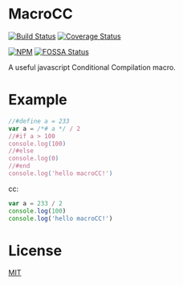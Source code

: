 # MacroCC
[![Build Status](https://travis-ci.org/molingyu/macroCC.svg?branch=master)](https://travis-ci.org/molingyu/macroCC)
[![Coverage Status](https://img.shields.io/coveralls/gotwarlost/macroCC.svg)](https://coveralls.io/r/gotwarlost/macroCC?branch=master)

[![NPM](https://nodei.co/npm/macro-cc.png?downloads=true)](https://nodei.co/npm/macro-cc/)
[![FOSSA Status](https://app.fossa.io/api/projects/git%2Bhttps%3A%2F%2Fgithub.com%2Fmolingyu%2FmacroCC.svg?type=large)](https://app.fossa.io/projects/git%2Bhttps%3A%2F%2Fgithub.com%2Fmolingyu%2FmacroCC?ref=badge_large)


A useful javascript Conditional Compilation macro.

# Example

```javascript
//#define a = 233
var a = /*# a */ / 2
//#if a > 100
console.log(100)
//#else
console.log(0)
//#end
console.log('hello macroCC!')
```

cc:
```javascript
var a = 233 / 2
console.log(100)
console.log('hello macroCC!')
```

# License

[MIT](/LICENSE)
